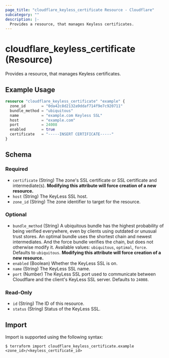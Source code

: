 ```yaml
---
page_title: "cloudflare_keyless_certificate Resource - Cloudflare"
subcategory: ""
description: |-
  Provides a resource, that manages Keyless certificates.
---
```


# cloudflare_keyless_certificate (Resource)

Provides a resource, that manages Keyless certificates.

## Example Usage

```terraform
resource "cloudflare_keyless_certificate" "example" {
  zone_id       = "0da42c8d2132a9ddaf714f9e7c920711"
  bundle_method = "ubiquitous"
  name          = "example.com Keyless SSL"
  host          = "example.com"
  port          = 24008
  enabled       = true
  certificate   = "-----INSERT CERTIFICATE-----"
}
```
<!-- schema generated by tfplugindocs -->
## Schema

### Required

- `certificate` (String) The zone's SSL certificate or SSL certificate and intermediate(s). **Modifying this attribute will force creation of a new resource.**
- `host` (String) The KeyLess SSL host.
- `zone_id` (String) The zone identifier to target for the resource.

### Optional

- `bundle_method` (String) A ubiquitous bundle has the highest probability of being verified everywhere, even by clients using outdated or unusual trust stores. An optimal bundle uses the shortest chain and newest intermediates. And the force bundle verifies the chain, but does not otherwise modify it. Available values: `ubiquitous`, `optimal`, `force`. Defaults to `ubiquitous`. **Modifying this attribute will force creation of a new resource.**
- `enabled` (Boolean) Whether the KeyLess SSL is on.
- `name` (String) The KeyLess SSL name.
- `port` (Number) The KeyLess SSL port used to communicate between Cloudflare and the client's KeyLess SSL server. Defaults to `24008`.

### Read-Only

- `id` (String) The ID of this resource.
- `status` (String) Status of the KeyLess SSL.

## Import

Import is supported using the following syntax:

```shell
$ terraform import cloudflare_keyless_certificate.example <zone_id>/<keyless_certificate_id>
```
